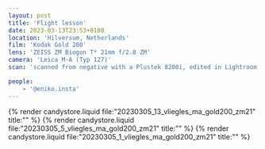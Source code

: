 ```yaml
---
layout: post
title: 'Flight lesson'
date: 2023-03-13T23:53+0100
location: 'Hilversum, Netherlands'
film: 'Kodak Gold 200'
lens: 'ZEISS ZM Biogon T* 21mm f/2.8 ZM'
camera: 'Leica M-A (Typ 127)'
scan: 'scanned from negative with a Plustek 8200i, edited in Lightroom'

people: 
    - '@eniko.insta'
---
```


{% render candystore.liquid file:"20230305_13_vliegles_ma_gold200_zm21" title:"" %}
{% render candystore.liquid file:"20230305_5_vliegles_ma_gold200_zm21" title:"" %}
{% render candystore.liquid file:"20230305_1_vliegles_ma_gold200_zm21" title:"" %}